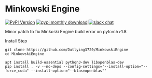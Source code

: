 [pypi-image]: https://badge.fury.io/py/MinkowskiEngine.svg
[pypi-url]: https://pypi.org/project/MinkowskiEngine/
[pypi-download]: https://img.shields.io/pypi/dm/MinkowskiEngine
[slack-badge]: https://img.shields.io/badge/slack-join%20chats-brightgreen
[slack-url]: https://join.slack.com/t/minkowskiengine/shared_invite/zt-piq2x02a-31dOPocLt6bRqOGY3U_9Sw

# Minkowski Engine

[![PyPI Version][pypi-image]][pypi-url] [![pypi monthly download][pypi-download]][pypi-url] [![slack chat][slack-badge]][slack-url]

Minor patch to fix Minkoski Engine build error on pytorch>1.8

Install Step

```
git clone https://github.com/Outlying3720/MinkowskiEngine
cd MinkowskiEngine

apt install build-essential python3-dev libopenblas-dev
pip install . -v --no-deps --config-settings='--install-option="--force_cuda" --install-option="--blas=openblas"'
```